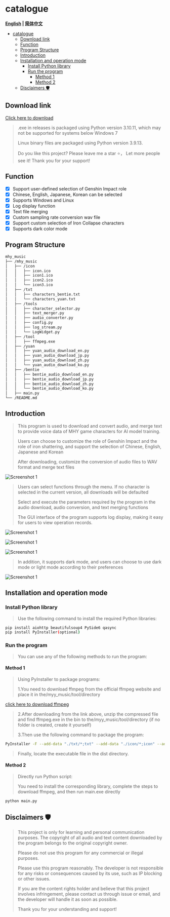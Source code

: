 # catalogue

**[English](README_en.md) | [简体中文](README.md)**

- [catalogue](#catalogue)
  - [Download link](#download-link)
  - [Function](#function)
  - [Program Structure](#program-structure)
  - [Introduction](#introduction)
  - [Installation and operation mode](#installation-and-operation-mode)
    - [Install Python library](#install-python-library)
    - [Run the program](#run-the-program)
      - [Method 1](#method-1)
      - [Method 2](#method-2)
  - [Disclaimers 🛡️](#disclaimers-️)

## Download link

[Click here to download](https://github.com/WorldDawnAres/mhy_music/releases)
>
>.exe in releases is packaged using Python version 3.10.11, which may not be supported for systems below Windows 7
>
>Linux binary files are packaged using Python version 3.9.13.
>
>Do you like this project? Please leave me a star ⭐， Let more people see it! Thank you for your support!

## Function

- [x] Support user-defined selection of Genshin Impact role
- [x] Chinese, English, Japanese, Korean can be selected
- [x] Supports Windows and Linux
- [x] Log display function
- [x] Text file merging
- [x] Custom sampling rate conversion wav file
- [x] Support custom selection of Iron Collapse characters
- [x] Supports dark color mode

## Program Structure

```bash
mhy_music
├── /mhy_music
│   ├── /icon
│   │   ├── icon.ico
│   │   ├── icon1.ico
│   │   ├── icon2.ico
│   │   └── icon3.ico
│   ├── /txt
│   │   ├── characters_bentie.txt
│   │   └── characters_yuan.txt
│   ├── /tools
│   │   ├── character_selector.py
│   │   ├── text_merger.py
│   │   ├── audio_converter.py
│   │   ├── config.py
│   │   ├── log_stream.py
│   │   └── LogWidget.py
│   ├── /tool
│   │   ├── ffmpeg.exe
│   ├── /yuan
│   │   ├── yuan_audio_download_en.py
│   │   ├── yuan_audio_download_jp.py
│   │   ├── yuan_audio_download_zh.py
│   │   └── yuan_audio_download_ko.py
│   ├── /bentie
│   │   ├── bentie_audio_download_en.py
│   │   ├── bentie_audio_download_jp.py
│   │   ├── bentie_audio_download_zh.py
│   │   └── bentie_audio_download_ko.py
│   ├── main.py
└── /README.md
```

## Introduction

>This program is used to download and convert audio, and merge text to provide voice data of MHY game characters for AI model training.
>
>Users can choose to customize the role of Genshin Impact and the role of iron shattering, and support the selection of Chinese, English, Japanese and Korean
>
>After downloading, customize the conversion of audio files to WAV format and merge text files

![Screenshot 1](./Pictures/1.png "可选标题")
>
>Users can select functions through the menu. If no character is selected in the current version, all downloads will be defaulted
>
>Select and execute the parameters required by the program in the audio download, audio conversion, and text merging functions
>
>The GUI interface of the program supports log display, making it easy for users to view operation records.

![Screenshot 1](./Pictures/2.png "可选标题")

![Screenshot 1](./Pictures/3.png "可选标题")

![Screenshot 1](./Pictures/4.png "可选标题")

>In addition, it supports dark mode, and users can choose to use dark mode or light mode according to their preferences

![Screenshot 1](./Pictures/5.png "可选标题")

## Installation and operation mode

### Install Python library

>Use the following command to install the required Python libraries:

```bash
pip install aiohttp beautifulsoup4 PySide6 qasync
pip install PyInstaller(optional)
```

### Run the program

>You can use any of the following methods to run the program:

#### Method 1

>Using PyInstaller to package programs:
>
>1.You need to download ffmpeg from the official ffmpeg website and place it in the/myy_music/tool/directory

[click here to download ffmpeg](https://www.gyan.dev/ffmpeg/builds/packages/ffmpeg-7.0.2-full_build.7z)
>2.After downloading from the link above, unzip the compressed file and find ffmpeg.exe in the bin to the/myy_music/tool/directory (if no folder is created, create it yourself)
>
>3.Then use the following command to package the program:

```bash
PyInstaller -F --add-data "./txt/*;txt" --add-data "./icon/*;icon" --add-data "./tool/*;tool" -w -i ./icon/icon.ico main.py
```

>Finally, locate the executable file in the dist directory.

#### Method 2

>Directly run Python script:
>
>You need to install the corresponding library, complete the steps to download ffmpeg, and then run main.exe directly

```bash
python main.py
```

## Disclaimers 🛡️

>This project is only for learning and personal communication purposes. The copyright of all audio and text content downloaded by the program belongs to the original copyright owner.
>
>Please do not use this program for any commercial or illegal purposes.
>
>Please use this program reasonably. The developer is not responsible for any risks or consequences caused by its use, such as IP blocking or other issues.
>
>If you are the content rights holder and believe that this project involves infringement, please contact us through issue or email, and the developer will handle it as soon as possible.
>
>Thank you for your understanding and support!
